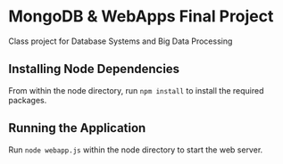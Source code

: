 # MongoDB & WebApps Final Project

Class project for Database Systems and Big Data Processing

## Installing Node Dependencies

From within the node directory, run `npm install` to install the required packages.

## Running the Application

Run `node webapp.js` within the node directory to start the web server.